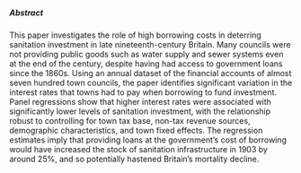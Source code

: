 ---
---

##### Abstract

This paper investigates the role of high borrowing costs in deterring
sanitation investment in late nineteenth-century Britain. Many councils
were not providing public goods such as water supply and sewer systems
even at the end of the century, despite having had access to government
loans since the 1860s. Using an annual dataset of the financial accounts
of almost seven hundred town councils, the paper identifies significant
variation in the interest rates that towns had to pay when borrowing to
fund investment. Panel regressions show that higher interest rates were
associated with significantly lower levels of sanitation investment, with
the relationship robust to controlling for town tax base, non-tax revenue
sources, demographic characteristics, and town fixed effects. The regression
estimates imply that providing loans at the government’s cost of borrowing
would have increased the stock of sanitation infrastructure in 1903 by
around 25%, and so potentially hastened Britain’s mortality decline.
